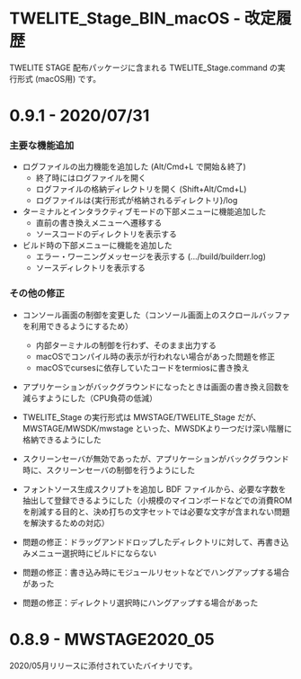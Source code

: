 # TWELITE_Stage_BIN_macOS - 改定履歴
TWELITE STAGE 配布パッケージに含まれる TWELITE_Stage.command の実行形式 (macOS用) です。



# 0.9.1 - 2020/07/31

### 主要な機能追加

* ログファイルの出力機能を追加した (Alt/Cmd+L で開始＆終了)
  * 終了時にはログファイルを開く
  * ログファイルの格納ディレクトリを開く (Shift+Alt/Cmd+L)
  * ログファイルは{実行形式が格納されるディレクトリ}/log
* ターミナルとインタラクティブモードの下部メニューに機能追加した
  * 直前の書き換えメニューへ遷移する
  * ソースコードのディレクトリを表示する
* ビルド時の下部メニューに機能を追加した
  * エラー・ワーニングメッセージを表示する (.../build/builderr.log)
  * ソースディレクトリを表示する



### その他の修正

* コンソール画面の制御を変更した（コンソール画面上のスクロールバッファを利用できるようにするため）
  * 内部ターミナルの制御を行わず、そのまま出力する
  * macOSでコンパイル時の表示が行われない場合があった問題を修正
  * macOSでcursesに依存していたコードをtermiosに書き換え
* アプリケーションがバックグラウンドになったときは画面の書き換え回数を減らすようにした（CPU負荷の低減）

* TWELITE_Stage の実行形式は MWSTAGE/TWELITE_Stage だが、MWSTAGE/MWSDK/mwstage といった、MWSDKより一つだけ深い階層に格納できるようにした
* スクリーンセーバが無効であったが、アプリケーションがバックグラウンド時に、スクリーンセーバの制御を行うようにした
* フォントソース生成スクリプトを追加し BDF ファイルから、必要な字数を抽出して登録できるようにした（小規模のマイコンボードなどでの消費ROMを削減する目的と、決め打ちの文字セットでは必要な文字が含まれない問題を解決するための対応）
* 問題の修正：ドラッグアンドドロップしたディレクトリに対して、再書き込みメニュー選択時にビルドにならない
* 問題の修正：書き込み時にモジュールリセットなどでハングアップする場合があった
* 問題の修正：ディレクトリ選択時にハングアップする場合があった





# 0.8.9 - MWSTAGE2020_05

2020/05月リリースに添付されていたバイナリです。
